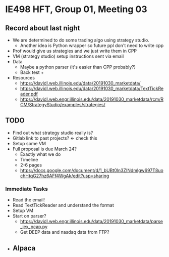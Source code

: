 # IE498 HFT, Group 01, Meeting 03

## Record about last night

- We are determined to do some trading algo using strategy studio.
  - Another idea is Python wrapper so future ppl don't need to write cpp
- Prof would give us strategies and we just write them in CPP
- VM (strategy studio) setup instructions sent via email
- Data
  - Maybe a python parser (it's easier than CPP probably?)
  - Back test + 
- Resources
  - https://davidl.web.illinois.edu/data/20191030_marketdata/
  - https://davidl.web.illinois.edu/data/20191030_marketdata/TextTickReader.pdf
  - https://davidl.web.engr.illinois.edu/data/20191030_marketdata/rcm/RCM/StrategyStudio/examples/strategies/

## TODO

- Find out what strategy studio really is?
- Gitlab link to past projects? <- check this
- Setup some VM
- Full proposal is due March 24?
  - Exactly what we do
  - Timeline
  - 2-6 pages
  - https://docs.google.com/document/d/1_bUBt0ln3ZINdmlgw697T8uochHtqG27hz6AFf4WgAk/edit?usp=sharing

### Immediate Tasks

- Read the email!
- Read TextTickReader and understand the format
- Setup VM
- Start on parser?
  - https://davidl.web.engr.illinois.edu/data/20191030_marketdata/parse_iex_pcap.py
  - Get DEEP data and nasdaq data from FTP?
- Alpaca
  - 